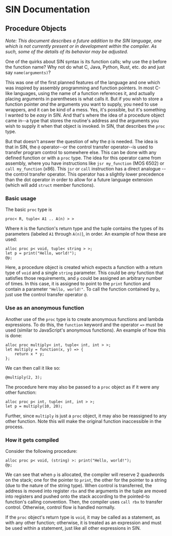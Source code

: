 # SIN Documentation

## Procedure Objects

_Note: This document describes a future addition to the SIN language, one which is not currently present or in development within the compiler. As such, some of the details of its behavior may be adjusted._

One of the quirks about SIN syntax is its function calls; why use the `@` before the function name? Why not do what C, Java, Python, Rust, etc. do and just say `name(arguments)`?

This was one of the first planned features of the language and one which was inspired by assembly programming and function pointers. In most C-like languages, using the name of a function references it, and actually placing arguments in parentheses is what calls it. But if you wish to store a function pointer *and* the arguments you want to supply, you need to use wrappers, and it can be kind of a mess. Yes, it's possible, but it's something I wanted to be *easy* in SIN. And that's where the idea of a procedure object came in--a type that stores the routine's address and the arguments you wish to supply it when that object is invoked. In SIN, that describes the `proc` type.

But that doesn't answer the question of why the `@` is needed. The idea is that in SIN, the `@` operator--or the control transfer operator--is used to transfer program control to somewhere else. This can be done with any defined function or with a `proc` type. The idea for this operator came from assembly, where you have instructions like `jsr my_function` (MOS 6502) or `call my_function` (x86). This `jsr` or `call` instruction has a direct analogue -- the control transfer operator. This operator has a slightly lower precedence than the dot operator in order to allow for a future language extension (which will add `struct` member functions).

### Basic usage

The basic `proc` type is

    proc< R, tuple< A1 .. A(n) > >

Where `R` is the function's return type and the tuple contains the types of its parameters (labeled `A1` through `A(n)`), in order. An example of how these are used:

    alloc proc p< void, tuple< string > >;
    let p = print("Hello, world!");
    @p;

Here, a procedure object is created which expects a function with a return type of `void` and a single `string` parameter. This could be *any* function that satisfies those requirements, and `p` could be assigned an arbitrary number of times. In this case, it is assigned to point to the `print` function and contain a parameter `"Hello, world!"`. To call the function contained by `p`, just use the control transfer operator `@`.

### Use as an anonymous function

Another use of the `proc` type is to create anonymous functions and lambda expressions. To do this, the `function` keyword and the operator `=>` must be used (similar to JavaScript's anonymous functions). An example of how this is done:

    alloc proc multiply< int, tuple< int, int > >;
    let multiply = function(x, y) => {
        return x * y;
    };

We can then call it like so:

    @multiply(2, 3);

The procedure here may also be passed to a `proc` object as if it were any other function:

    alloc proc p< int, tuple< int, int > >;
    let p = multiply(10, 20);

Further, since `multiply` is just a `proc` object, it may also be reassigned to any other function. Note this will make the original function inaccessible in the process.

### How it gets compiled

Consider the following procedure:

    alloc proc p< void, (string) >: print("Hello, world!");
    @p;

We can see that when `p` is allocated, the compiler will reserve 2 quadwords on the stack; one for the pointer to `print`, the other for the pointer to a string (due to the nature of the string type). When control is transferred, the address is moved into register `rbx` and the arguments in the tuple are moved into registers and pushed onto the stack according to the pointed-to function's calling convention. Then, the compiler uses `call rbx` to transfer control. Otherwise, control flow is handled normally.

If the `proc` object's return type is `void`, it may be called as a statement, as with any other function; otherwise, it is treated as an expression and must be used within a statement, just like all other expressions in SIN.
